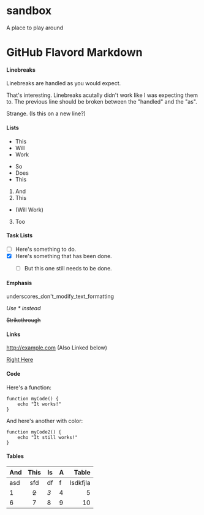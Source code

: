 # sandbox
A place to play around


# GitHub Flavord Markdown

#### Linebreaks

Linebreaks are handled
as you would expect.

That's interesting. Linebreaks acutally didn't work like I was expecting them to. The previous line should be broken between the "handled" and the "as".

Strange. (Is this on a new line?)


#### Lists
* This
* Will
* Work


- So
- Does
- This


1. And
2. This
  * (Will Work)
3. Too


#### Task Lists
- [ ] Here's something to do.
- [x] Here's something that has been done.
  - [ ] But this one still needs to be done.


#### Emphasis
underscores_don't_modify_text_formatting

*Use * instead*

~~Strikethrough~~


#### Links
http://example.com (Also Linked below)

[Right Here](http://example.com)


#### Code
Here's a function:

    function myCode() {
        echo "It works!"
    }

And here's another with color:

```shell
function myCode2() {
    echo "It still works!"
}
```


#### Tables

| And   | This   |   Is |   A |   Table   |
|:----- |:------:| ---- | --- | ---------:|
|  asd  |  sfd   | df   | f   | lsdkfjla  |
| 1 | ~~2~~ | *3* | 4 | 5 |
| 6 | 7 | 8 | 9 | 10 |

